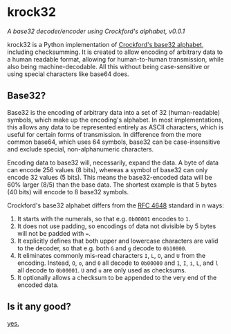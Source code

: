 # krock32

_A base32 decoder/encoder using Crockford's alphabet, v0.0.1_

krock32 is a Python implementation of [Crockford's base32 alphabet](https://www.crockford.com/base32.html), including checksumming. It is created to allow encoding of arbitrary data to a human readable format, allowing for human-to-human transmission, while also being machine-decodable. All this without being case-sensitive or using special characters like base64 does.

## Base32?

Base32 is the encoding of arbitrary data into a set of 32 (human-readable) symbols, which make up the encoding's alphabet. In most implementations, this allows any data to be represented entirely as ASCII characters, which is useful for certain forms of transmission. In difference from the more common base64, which uses 64 symbols, base32 can be case-insensitive and exclude special, non-alphanumeric characters.

Encoding data to base32 will, necessarily, expand the data. A byte of data can encode 256 values (8 bits), whereas a symbol of base32 can only encode 32 values (5 bits). This means the base32-encoded data will be 60% larger (8/5) than the base data. The shortest example is that 5 bytes (40 bits) will encode to 8 base32 symbols.

Crockford's base32 alphabet differs from the [RFC 4648](https://tools.ietf.org/html/rfc4648#section-6) standard in n ways:

1. It starts with the numerals, so that e.g. `0b00001` encodes to `1`.
2. It does not use padding, so encodings of data not divisible by 5 bytes will not be padded with `=`.
3. It explicitly defines that both upper and lowercase characters are valid to the decoder, so that e.g. both `G` and `g` decode to `0b10000`.
4. It eliminates commonly mis-read characters `I`, `L`, `O`, and `U` from the encoding. Instead, `O`, `o`, and `0` all decode to `0b00000` and `1`, `I`, `i`, `L`, and `l` all decode to `0b00001`. `U` and `u` are only used as checksums.
5. It optionally allows a checksum to be appended to the very end of the encoded data.

## Is it any good?

[yes.](https://news.ycombinator.com/item?id=3067434)


